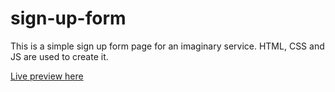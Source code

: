 # sign-up-form

This is a simple sign up form page for an imaginary service.
HTML, CSS and JS are used to create it.

[Live preview here](https://mushashi123.github.io/sign-up-form/)
